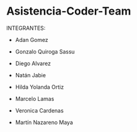 # Asistencia-Coder-Team
INTEGRANTES:

- Adan Gomez

- Gonzalo Quiroga Sassu

- Diego Alvarez

- Natán Jabie

- Hilda Yolanda Ortiz 

- Marcelo Lamas 

- Veronica Cardenas

- Martín Nazareno Maya 


